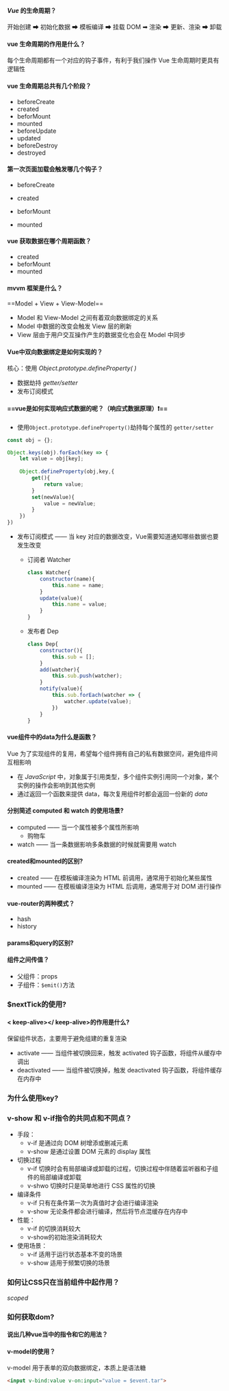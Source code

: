 #### *Vue* 的生命周期？

开始创建 ➡ 初始化数据 ➡ 模板编译 ➡ 挂载 DOM ➡ 渲染 ➡ 更新、渲染 ➡ 卸载

#### vue 生命周期的作用是什么？

每个生命周期都有一个对应的钩子事件，有利于我们操作 Vue 生命周期时更具有逻辑性

#### vue 生命周期总共有几个阶段？

- beforeCreate
- created
- beforMount
- mounted
- beforeUpdate
- updated
- beforeDestroy
- destroyed

#### 第一次页面加载会触发哪几个钩子？

- beforeCreate

- created
- beforMount
- mounted

#### vue 获取数据在哪个周期函数？

- created
- beforMount
- mounted

#### mvvm 框架是什么？

==Model + View + View-Model==

- Model 和  View-Model 之间有着双向数据绑定的关系
- Model 中数据的改变会触发 View 层的刷新
- View 层由于用户交互操作产生的数据变化也会在 Model 中同步

#### Vue中双向数据绑定是如何实现的？

核心：使用 *Object.prototype.defineProperty( )*

- 数据劫持 *getter/setter*
- 发布订阅模式

#### ==vue是如何实现响应式数据的呢？（响应式数据原理）❗==

- 使用`Object.prototype.defineProperty()`劫持每个属性的 `getter/setter`

```js
const obj = {};

Object.keys(obj).forEach(key => {
    let value = obj[key];
    
    Object.defineProperty(obj,key,{
        get(){
        	return value;    
        }
        set(newValue){
        	value = newValue;
    	}
    })
})
```

- 发布订阅模式 —— 当 key 对应的数据改变，Vue需要知道通知哪些数据也要发生改变

  - 订阅者 Watcher

    ```js
    class Watcher{
        constructor(name){
            this.name = name;
        }
        update(value){
            this.name = value;
        }
    }
    ```

  - 发布者 Dep

    ```js
    class Dep{
        constructor(){
            this.sub = [];
        }
        add(watcher){
            this.sub.push(watcher);
        }
        notify(value){
            this.sub.forEach(watcher => {
                watcher.update(value);
            })
        }
    }
    ```
  
    

#### vue组件中的data为什么是函数？

Vue 为了实现组件的复用，希望每个组件拥有自己的私有数据空间，避免组件间互相影响

- 在 *JavaScript* 中，对象属于引用类型，多个组件实例引用同一个对象，某个实例的操作会影响到其他实例
- 通过返回一个函数来提供 data，每次复用组件时都会返回一份新的 *data*



#### 分别简述 computed 和 watch 的使用场景?

- computed —— 当一个属性被多个属性所影响
  - 购物车
- watch —— 当一条数据影响多条数据的时候就需要用 watch

#### created和mounted的区别?

- created —— 在模板编译渲染为 HTML 前调用，通常用于初始化某些属性
- mounted —— 在模板编译渲染为 HTML 后调用，通常用于对 DOM 进行操作

#### vue-router的两种模式？

- hash
- history

#### params和query的区别?

#### 组件之间传值？

- 父组件：props
- 子组件：`$emit()`方法

### $nextTick的使用?

#### < keep-alive></ keep-alive>的作用是什么?

保留组件状态，主要用于避免组建的重复渲染

- activate —— 当组件被切换回来，触发 activated 钩子函数，将组件从缓存中调出
- deactivated —— 当组件被切换掉，触发 deactivated 钩子函数，将组件缓存在内存中

### 为什么使用key?

### v-show 和 v-if指令的共同点和不同点？

- 手段：
  - v-if 是通过向 DOM 树增添或删减元素
  - v-show 是通过设置 DOM 元素的 display 属性
- 切换过程
  - v-if 切换时会有局部编译或卸载的过程，切换过程中伴随着监听器和子组件的局部编译或卸载
  - v-shwo 切换时只是简单地进行 CSS 属性的切换
- 编译条件
  - v-if 只有在条件第一次为真值时才会进行编译渲染
  - v-show 无论条件都会进行编译，然后将节点混缓存在内存中
- 性能：
  - v-if 的切换消耗较大
  - v-show的初始渲染消耗较大
- 使用场景：
  - v-if 适用于运行状态基本不变的场景
  - v-show 适用于频繁切换的场景

### 如何让CSS只在当前组件中起作用？

*scoped*

### **如何获取dom?**

#### 说出几种vue当中的指令和它的用法？

#### v-model的使用？

v-model 用于表单的双向数据绑定，本质上是语法糖

```html
<input v-bind:value v-on:input="value = $event.tar">
```

